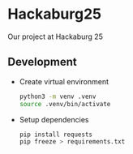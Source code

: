 # Hackaburg25
Our project at Hackaburg 25

## Development
- Create virtual environment  
  ```bash
  python3 -m venv .venv
  source .venv/bin/activate

- Setup dependencies
  ```bash
  pip install requests
  pip freeze > requirements.txt